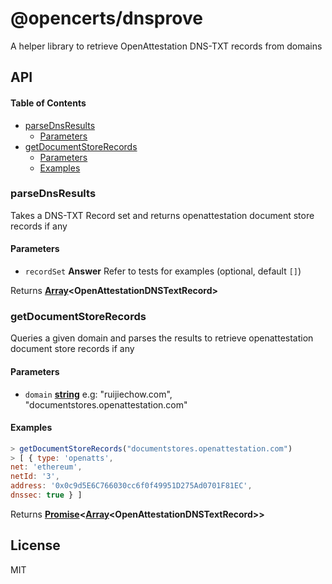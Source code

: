 # @opencerts/dnsprove

A helper library to retrieve OpenAttestation DNS-TXT records from domains

## API

<!-- Generated by documentation.js. Update this documentation by updating the source code. -->

#### Table of Contents

-   [parseDnsResults](#parsednsresults)
    -   [Parameters](#parameters)
-   [getDocumentStoreRecords](#getdocumentstorerecords)
    -   [Parameters](#parameters-1)
    -   [Examples](#examples)

### parseDnsResults

Takes a DNS-TXT Record set and returns openattestation document store records if any

#### Parameters

-   `recordSet` **Answer** Refer to tests for examples (optional, default `[]`)

Returns **[Array](https://developer.mozilla.org/docs/Web/JavaScript/Reference/Global_Objects/Array)&lt;OpenAttestationDNSTextRecord>** 

### getDocumentStoreRecords

Queries a given domain and parses the results to retrieve openattestation document store records if any

#### Parameters

-   `domain` **[string](https://developer.mozilla.org/docs/Web/JavaScript/Reference/Global_Objects/String)** e.g: "ruijiechow.com", "documentstores.openattestation.com"

#### Examples

```javascript
> getDocumentStoreRecords("documentstores.openattestation.com")
> [ { type: 'openatts',
net: 'ethereum',
netId: '3',
address: '0x0c9d5E6C766030cc6f0f49951D275Ad0701F81EC',
dnssec: true } ]
```

Returns **[Promise](https://developer.mozilla.org/docs/Web/JavaScript/Reference/Global_Objects/Promise)&lt;[Array](https://developer.mozilla.org/docs/Web/JavaScript/Reference/Global_Objects/Array)&lt;OpenAttestationDNSTextRecord>>** 

## License

MIT
